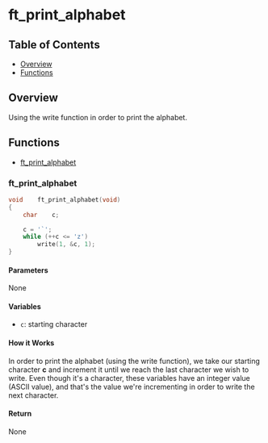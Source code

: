 # ft_print_alphabet

## Table of Contents

- [Overview](#overview)
- [Functions](#functions)

## Overview

Using the write function in order to print the alphabet.

## Functions

- [ft_print_alphabet](#ft_print_alphabet)

### ft_print_alphabet

```c
void	ft_print_alphabet(void)
{
	char	c;

	c = '`';
	while (++c <= 'z')
		write(1, &c, 1);
}
```

#### Parameters

None

#### Variables

- `c`: starting character

#### How it Works

In order to print the alphabet (using the write function), we take our starting character **c** and increment it until we reach the last character we wish to write.
Even though it's a character, these variables have an integer value (ASCII value), and that's the value we're incrementing in order to write the next character.

#### Return

None